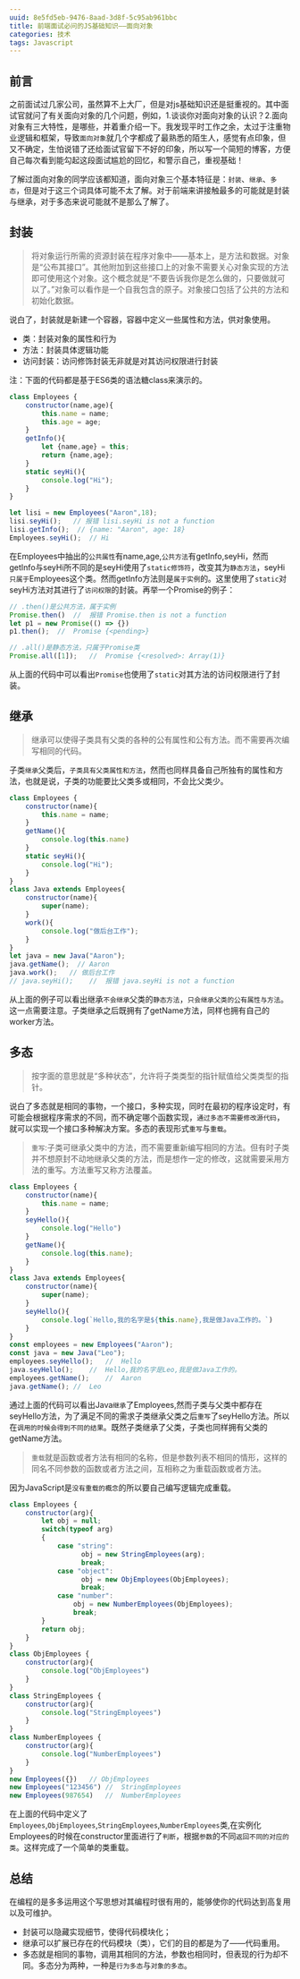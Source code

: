 ```yaml
---
uuid: 8e5fd5eb-9476-8aad-3d8f-5c95ab961bbc
title: 前端面试必问的JS基础知识——面向对象
categories: 技术
tags: Javascript
---
```

## 前言
之前面试过几家公司，虽然算不上大厂，但是对js基础知识还是挺重视的。其中面试官就问了有关面向对象的几个问题，例如，1.谈谈你对面向对象的认识？2.面向对象有三大特性，是哪些，并着重介绍一下。我发现平时工作之余，太过于注重物业逻辑和框架，导致`面向对象`就几个字都成了最熟悉的陌生人，感觉有点印象，但又不确定，生怕说错了还给面试官留下不好的印象，所以写一个简短的博客，方便自己每次看到能勾起这段面试尴尬的回忆，和警示自己，重视基础！

了解过面向对象的同学应该都知道，面向对象三个基本特征是：`封装`、`继承`、`多态`，但是对于这三个词具体可能不太了解。对于前端来讲接触最多的可能就是封装与继承，对于多态来说可能就不是那么了解了。
## 封装
> 将对象运行所需的资源封装在程序对象中——基本上，是方法和数据。对象是“公布其接口”。其他附加到这些接口上的对象不需要关心对象实现的方法即可使用这个对象。这个概念就是“不要告诉我你是怎么做的，只要做就可以了。”对象可以看作是一个自我包含的原子。对象接口包括了公共的方法和初始化数据。

说白了，封装就是新建一个容器，容器中定义一些属性和方法，供对象使用。
- 类：封装对象的属性和行为
- 方法：封装具体逻辑功能
- 访问封装：访问修饰封装无非就是对其访问权限进行封装

注：下面的代码都是基于ES6类的语法糖class来演示的。

```js
class Employees {
    constructor(name,age){
        this.name = name;
        this.age = age;
    }
    getInfo(){
        let {name,age} = this;
        return {name,age};
    }
    static seyHi(){
        console.log("Hi");   
    }
}

let lisi = new Employees("Aaron",18);
lisi.seyHi();   // 报错 lisi.seyHi is not a function
lisi.getInfo();  // {name: "Aaron", age: 18}
Employees.seyHi();  // Hi
```
在Employees中抽出的`公共属性`有name,age,`公共方法`有getInfo,seyHi，然而getInfo与seyHi所不同的是seyHi使用了`static修饰符`，改变其为`静态方法`，seyHi`只属于`Employees这个类。然而getInfo方法则是`属于实例`的。这里使用了`static`对seyHi方法对其进行了`访问权限`的封装。再举一个Promise的例子：
```js
// .then()是公共方法，属于实例
Promise.then()  //  报错 Promise.then is not a function
let p1 = new Promise(() => {})
p1.then();  //  Promise {<pending>}

// .all()是静态方法，只属于Promise类
Promise.all([1]);   //  Promise {<resolved>: Array(1)}
```
从上面的代码中可以看出`Promise`也使用了`static`对其方法的访问权限进行了封装。
## 继承
> 继承可以使得子类具有父类的各种的公有属性和公有方法。而不需要再次编写相同的代码。

子类`继承`父类后，`子类具有父类属性和方法`，然而也同样具备自己所独有的属性和方法，也就是说，子类的功能要比父类多或相同，不会比父类少。
```js
class Employees {
    constructor(name){
        this.name = name;
    }
    getName(){
        console.log(this.name)
    }
    static seyHi(){
        console.log("Hi");   
    }
}
class Java extends Employees{
    constructor(name){
        super(name);
    }
    work(){
        console.log("做后台工作");
    }
}
let java = new Java("Aaron");
java.getName();  // Aaron
java.work();   // 做后台工作
// java.seyHi();    //  报错 java.seyHi is not a function
```
从上面的例子可以看出继承`不会继承`父类的`静态方法`，`只会继承父类的公有属性与方法`。这一点需要注意。子类继承之后既拥有了getName方法，同样也拥有自己的worker方法。
## 多态
> 按字面的意思就是“多种状态”，允许将子类类型的指针赋值给父类类型的指针。

说白了多态就是相同的事物，一个接口，多种实现，同时在最初的程序设定时，有可能会根据程序需求的不同，而不确定哪个函数实现，`通过多态不需要修改源代码`，就可以实现一个接口多种解决方案。多态的表现形式`重写`与`重载`。
>  `重写`:子类可继承父类中的方法，而不需要重新编写相同的方法。但有时子类并不想原封不动地继承父类的方法，而是想作一定的修改，这就需要采用方法的重写。方法重写又称方法覆盖。
```js
class Employees {
    constructor(name){
        this.name = name;
    }
    seyHello(){
        console.log("Hello")
    }
    getName(){
        console.log(this.name);
    }
}
class Java extends Employees{
    constructor(name){
        super(name);
    }
    seyHello(){
        console.log(`Hello,我的名字是${this.name},我是做Java工作的。`)
    }
}
const employees = new Employees("Aaron");
const java = new Java("Leo");
employees.seyHello();   //  Hello
java.seyHello();    //  Hello,我的名字是Leo,我是做Java工作的。
employees.getName();    //  Aaron
java.getName(); //  Leo
```
通过上面的代码可以看出Java`继承`了Employees,然而子类与父类中都存在seyHello方法，为了满足不同的需求子类继承父类之后`重写`了seyHello方法。所以在`调用的时候会得到不同的结果`。既然子类继承了父类，子类也同样拥有父类的getName方法。
> `重载`就是函数或者方法有相同的名称，但是参数列表不相同的情形，这样的同名不同参数的函数或者方法之间，互相称之为重载函数或者方法。

因为JavaScript是`没有重载的概念`的所以要自己编写逻辑完成重载。
```js
class Employees {
    constructor(arg){
        let obj = null;
        switch(typeof arg)
        {
            case "string":
                  obj = new StringEmployees(arg);
                  break;
            case "object":
                  obj = new ObjEmployees(ObjEmployees);
                  break;
            case "number":
                obj = new NumberEmployees(ObjEmployees);
                break;
        }
        return obj;
    }
}
class ObjEmployees {
    constructor(arg){
        console.log("ObjEmployees")
    }
}
class StringEmployees {
    constructor(arg){
        console.log("StringEmployees")
    }
}
class NumberEmployees {
    constructor(arg){
        console.log("NumberEmployees")
    }
}
new Employees({})   // ObjEmployees
new Employees("123456") //  StringEmployees
new Employees(987654)   //  NumberEmployees
```
在上面的代码中定义了`Employees`,`ObjEmployees`,`StringEmployees`,`NumberEmployees`类,在实例化Employees的时候在constructor里面进行了`判断`，根据`参数`的不同`返回不同的对应的类`。这样完成了一个简单的类重载。
## 总结
在编程的是多多运用这个写思想对其编程时很有用的，能够使你的代码达到高复用以及可维护。
- 封装可以隐藏实现细节，使得代码模块化；
- 继承可以扩展已存在的代码模块（类），它们的目的都是为了——代码重用。
- 多态就是相同的事物，调用其相同的方法，参数也相同时，但表现的行为却不同。多态分为两种，一种是`行为多态`与`对象的多态`。